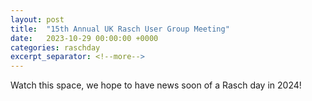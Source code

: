 ```yaml
---
layout: post
title:  "15th Annual UK Rasch User Group Meeting"
date:   2023-10-29 00:00:00 +0000
categories: raschday
excerpt_separator: <!--more-->
---
```

Watch this space, we hope to have news soon of a Rasch day in 2024!

